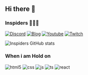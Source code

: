 ## Hi there 👋

### Inspiders 🧙🏾‍♂️

[![Discord](https://img.shields.io/badge/Discord-7289DA?style=for-the-badge&logo=discord&logoColor=white)]()
[![Blog](https://img.shields.io/badge/Ghost-000?style=for-the-badge&logo=ghost&logoColor=yellow)](https://dev.to/skyspidersquick)
[![Youtube](https://img.shields.io/badge/YouTube-FF0000?style=for-the-badge&logo=youtube&logoColor=white)]()
[![Twitch](https://img.shields.io/badge/Twitch-9146FF?style=for-the-badge&logo=twitch&logoColor=white)]()




![Inspiders GitHub stats](https://github-readme-stats.vercel.app/api?username=Inspiders&show_icons=true&theme=radical)


### When i am Hold on

<div style="display: inline_block">
  <img align="center" alt="html5" src="https://img.shields.io/badge/HTML5-E34F26?style=for-the-badge&logo=html5&logoColor=white" />
  <img align="center" alt="css" src="https://img.shields.io/badge/CSS3-1572B6?style=for-the-badge&logo=css3&logoColor=white" />
  <img align="center" alt="js" src="https://img.shields.io/badge/JavaScript-F7DF1E?style=for-the-badge&logo=javascript&logoColor=black" />
  <img align="center" alt="ts" src="https://img.shields.io/badge/TypeScript-007ACC?style=for-the-badge&logo=typescript&logoColor=white" />
  <img align="center" alt="react" src="https://img.shields.io/badge/React-20232A?style=for-the-badge&logo=react&logoColor=61DAFB" />
 



 
